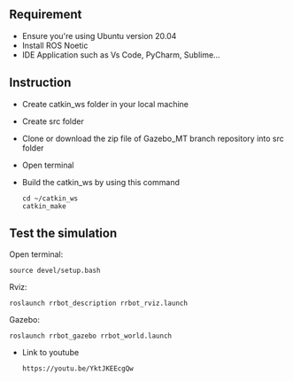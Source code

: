 ## Requirement
- Ensure you're using Ubuntu version 20.04 
- Install ROS Noetic
- IDE Application such as Vs Code, PyCharm, Sublime…

## Instruction
- Create catkin_ws folder in your local machine
- Create src folder
- Clone or download the zip file of Gazebo_MT branch repository into src folder
- Open terminal
- Build the catkin_ws by using this command
  
      cd ~/catkin_ws
      catkin_make
      
## Test the simulation
Open terminal: 

    source devel/setup.bash

Rviz:

    roslaunch rrbot_description rrbot_rviz.launch

Gazebo:

    roslaunch rrbot_gazebo rrbot_world.launch


- Link to youtube

      https://youtu.be/YktJKEEcgQw





